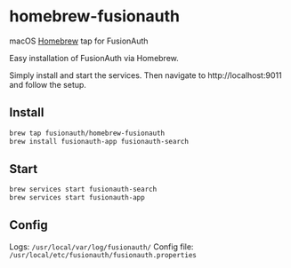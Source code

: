 # homebrew-fusionauth
macOS [Homebrew](https://brew.sh/) tap for FusionAuth

Easy installation of FusionAuth via Homebrew.

Simply install and start the services. Then navigate to http://localhost:9011 and follow the setup.

## Install

```bash
brew tap fusionauth/homebrew-fusionauth
brew install fusionauth-app fusionauth-search
```

## Start

```bash
brew services start fusionauth-search
brew services start fusionauth-app
```

## Config

Logs: `/usr/local/var/log/fusionauth/`
Config file: `/usr/local/etc/fusionauth/fusionauth.properties`
